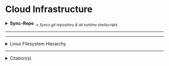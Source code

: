 <!--  [View this file Online]  https://github.com/mcavallo-git/cloud-infrastructure/blob/master/README.md  -->

<h1>Cloud Infrastructure</h1>

<!-- ------------------------------------------------------------ -->

<details><summary>
		<strong>Sync-Repo</strong>
		<sub><i> → Syncs git repository & all runtime shellscripts</i></sub>
	</summary>
	<br />
	<ol>
	<li>Download and run the cloud-sync shellscript from the git-repo by calling:<br />
	<pre><code>
REPO_FILE="https://raw.githubusercontent.com/mcavallo-git/cloud-infrastructure/master/usr/local/sbin/sync_cloud_infrastructure" && LOCAL_FILE="${HOME}/sync_cloud_infrastructure" && wget "${REPO_FILE}" --output-document="${LOCAL_FILE}" && chmod 0700 "${LOCAL_FILE}" && ${LOCAL_FILE} --cron sync && rm "${LOCAL_FILE}";
	</code></pre>
	</li>
	</ol>
</details>
<hr />

<hr /><!-- ------------------------------------------------------------ -->

<details>
	<summary>Linux Filesystem Hierarchy</summary>
	<pre><code><a href="usr/local/share/man/hier.man">man hier; # hier - description of the filesystem hierarchy</a></pre></code>
</details>

<hr /><!-- ------------------------------------------------------------ -->

<details>
	<summary>Citation(s)</summary>
	<pre><code>
		<ul>
			<li><h4><a href="https://linux.die.net/man/7/hier">hier(7) - Linux man page</a></h4></li>
			<li><h4><a href="https://en.wikipedia.org/wiki/Filesystem_Hierarchy_Standard">Filesystem Hierarchy Standard (FHS)</a></h4></li>
		</ul>
	</pre></code>
</details>
